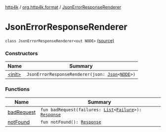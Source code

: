 [http4k](../../index.md) / [org.http4k.format](../index.md) / [JsonErrorResponseRenderer](./index.md)

# JsonErrorResponseRenderer

`class JsonErrorResponseRenderer<out NODE>` [(source)](https://github.com/http4k/http4k/blob/master/http4k-core/src/main/kotlin/org/http4k/format/JsonErrorResponseRenderer.kt#L11)

### Constructors

| Name | Summary |
|---|---|
| [&lt;init&gt;](-init-.md) | `JsonErrorResponseRenderer(json: `[`Json`](../-json/index.md)`<`[`NODE`](index.md#NODE)`>)` |

### Functions

| Name | Summary |
|---|---|
| [badRequest](bad-request.md) | `fun badRequest(failures: `[`List`](https://kotlinlang.org/api/latest/jvm/stdlib/kotlin.collections/-list/index.html)`<`[`Failure`](../../org.http4k.lens/-failure/index.md)`>): `[`Response`](../../org.http4k.core/-response/index.md) |
| [notFound](not-found.md) | `fun notFound(): `[`Response`](../../org.http4k.core/-response/index.md) |

